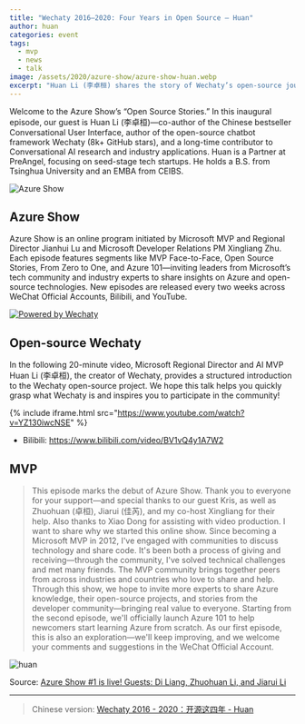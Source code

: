 ```yaml
---
title: "Wechaty 2016–2020: Four Years in Open Source — Huan"
author: huan
categories: event
tags:
  - mvp
  - news
  - talk
image: /assets/2020/azure-show/azure-show-huan.webp
excerpt: "Huan Li (李卓桓) shares the story of Wechaty’s open-source journey (2016–2020) and introduces the project in a concise 20-minute talk from Azure Show."
---
```


Welcome to the Azure Show’s “Open Source Stories.” In this inaugural episode, our guest is Huan Li (李卓桓)—co-author of the Chinese bestseller Conversational User Interface, author of the open-source chatbot framework Wechaty (8k+ GitHub stars), and a long-time contributor to Conversational AI research and industry applications. Huan is a Partner at PreAngel, focusing on seed-stage tech startups. He holds a B.S. from Tsinghua University and an EMBA from CEIBS.

![Azure Show](/assets/2020/azure-show/azure-show.webp)

## Azure Show

Azure Show is an online program initiated by Microsoft MVP and Regional Director Jianhui Lu and Microsoft Developer Relations PM Xingliang Zhu. Each episode features segments like MVP Face-to-Face, Open Source Stories, From Zero to One, and Azure 101—inviting leaders from Microsoft’s tech community and industry experts to share insights on Azure and open-source technologies. New episodes are released every two weeks across WeChat Official Accounts, Bilibili, and YouTube.

[![Powered by Wechaty](https://img.shields.io/badge/Powered%20By-Wechaty-brightgreen.svg)](https://github.com/Wechaty/wechaty)

## Open-source Wechaty

In the following 20-minute video, Microsoft Regional Director and AI MVP Huan Li (李卓桓), the creator of Wechaty, provides a structured introduction to the Wechaty open-source project. We hope this talk helps you quickly grasp what Wechaty is and inspires you to participate in the community!

{% include iframe.html src="https://www.youtube.com/watch?v=YZ130iwcNSE" %}

- Bilibili: <https://www.bilibili.com/video/BV1vQ4y1A7W2>

## MVP

> This episode marks the debut of Azure Show. Thank you to everyone for your support—and special thanks to our guest Kris, as well as Zhuohuan (卓桓), Jiarui (佳芮), and my co-host Xingliang for their help. Also thanks to Xiao Dong for assisting with video production. I want to share why we started this online show. Since becoming a Microsoft MVP in 2012, I've engaged with communities to discuss technology and share code. It's been both a process of giving and receiving—through the community, I've solved technical challenges and met many friends. The MVP community brings together peers from across industries and countries who love to share and help. Through this show, we hope to invite more experts to share Azure knowledge, their open-source projects, and stories from the developer community—bringing real value to everyone. Starting from the second episode, we'll officially launch Azure 101 to help newcomers start learning Azure from scratch. As our first episode, this is also an exploration—we'll keep improving, and we welcome your comments and suggestions in the WeChat Official Account.

![huan](/assets/2020/azure-show/azure-show-mvp.webp)

Source: [Azure Show #1 is live! Guests: Di Liang, Zhuohuan Li, and Jiarui Li](https://mp.weixin.qq.com/s/szB4YSEAJZxDLSNZr-_3Sw)

---

> Chinese version: [Wechaty 2016 - 2020：开源这四年 - Huan](/2020/05/19/open-source-wechaty-huan-2020/)
